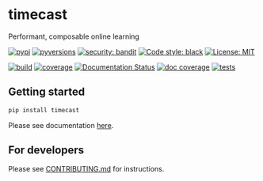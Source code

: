# timecast

Performant, composable online learning

[![pypi](https://badgen.net/pypi/v/timecast)](https://pypi.org/project/timecast/)
[![pyversions](https://raw.githubusercontent.com/MinRegret/timecast/master/.github/badges/python_versions.svg?sanitize=true)](https://pypi.org/project/timecast)
[![security: bandit](https://raw.githubusercontent.com/MinRegret/timecast/master/.github/badges/bandit.svg?sanitize=true)](https://github.com/PyCQA/bandit)
[![Code style: black](https://raw.githubusercontent.com/MinRegret/timecast/master/.github/badges/black.svg?sanitize=true)](https://github.com/psf/black)
[![License: MIT](https://raw.githubusercontent.com/MinRegret/timecast/master/.github/badges/mit.svg?sanitize=true)](https://github.com/MinRegret/timecast/blob/master/LICENSE)

[![build](https://github.com/MinRegret/timecast/workflows/build/badge.svg)](https://github.com/MinRegret/timecast/actions)
[![coverage](https://badgen.net/codecov/c/github/MinRegret/timecast)](https://codecov.io/github/MinRegret/timecast)
[![Documentation Status](https://readthedocs.org/projects/timecast/badge/?version=latest)](https://timecast.readthedocs.io/en/latest/?badge=latest)
[![doc coverage](https://raw.githubusercontent.com/MinRegret/timecast/master/.github/badges/docstring_coverage.svg?sanitize=true)](https://readthedocs.org/projects/timecast/)
[![tests](https://img.shields.io/azure-devops/tests/MinRegret/timecast/2?compact_message)](https://dev.azure.com/MinRegret/timecast/_build?definitionId=2&_a=summary)

## Getting started

```bash
pip install timecast
```

Please see documentation [here](https://timecast.readthedocs.io/en/latest).

## For developers

Please see
[CONTRIBUTING.md](https://github.com/MinRegret/timecast/blob/master/CONTRIBUTING.md)
for instructions.
